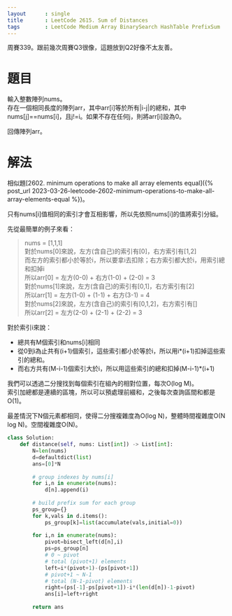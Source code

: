 ```yaml
--- 
layout      : single
title       : LeetCode 2615. Sum of Distances
tags        : LeetCode Medium Array BinarySearch HashTable PrefixSum
---
```

周賽339。跟前幾次周賽Q3很像，這題放到Q2好像不太友善。  

# 題目
輸入整數陣列nums。  
存在一個相同長度的陣列arr，其中arr[i]等於所有|i-j|的總和，其中nums[j]==nums[i]，且j!=i。如果不存在任何j，則將arr[i]設為0。  

回傳陣列arr。  

# 解法
相似題[2602. minimum operations to make all array elements equal]({% post_url 2023-03-26-leetcode-2602-minimum-operations-to-make-all-array-elements-equal %})。  

只有nums[i]值相同的索引才會互相影響，所以先依照nums[i]的值將索引分組。  

先從最簡單的例子來看：  
> nums = [1,1,1]  
> 對於nums[0]來說，左方(含自己)的索引有[0]，右方索引有[1,2]  
> 而左方的索引都小於等於i，所以要拿i去扣除；右方索引都大於i，用索引總和扣掉i  
> 所以arr[0] = 左方(0-0) + 右方(1-0) + (2-0) = 3  
> 對於nums[1]來說，左方(含自己)的索引有[0,1]，右方索引有[2]  
> 所以arr[1] = 左方(1-0) + (1-1) + 右方(3-1) = 4  
> 對於nums[2]來說，左方(含自己)的索引有[0,1,2]，右方索引有[]  
> 所以arr[2] = 左方(2-0) + (2-1) + (2-2) = 3  

對於索引i來說：  
- 總共有M個索引和nums[i]相同  
- 從0到i為止共有(i+1)個索引，這些索引都小於等於i，所以用i\*(i+1)扣掉這些索引的總和。  
- 而右方共有(M-i-1)個索引大於i，所以用這些索引的總和扣掉(M-i-1)\*(i+1)  

我們可以透過二分搜找到每個索引在組內的相對位置，每次O(log M)。  
索引加總都是連續的區塊，所以可以預處理前綴和，之後每次查詢區間和都是O(1)。  

最差情況下N個元素都相同，使得二分搜複雜度為O(log N)，整體時間複雜度O(N log N)。空間複雜度O(N)。  

```python
class Solution:
    def distance(self, nums: List[int]) -> List[int]:
        N=len(nums)
        d=defaultdict(list)
        ans=[0]*N
        
        # group indexes by nums[i]
        for i,n in enumerate(nums):
            d[n].append(i)
            
        # build prefix sum for each group
        ps_group={}
        for k,vals in d.items():
            ps_group[k]=list(accumulate(vals,initial=0))
                
        for i,n in enumerate(nums):
            pivot=bisect_left(d[n],i)
            ps=ps_group[n]
            # 0 ~ pivot
            # total (pivot+1) elements
            left=i*(pivot+1)-(ps[pivot+1])
            # pivot+1 ~ N-1
            # total (N-1-pivot) elements
            right=(ps[-1]-ps[pivot+1])-i*(len(d[n])-1-pivot)
            ans[i]=left+right
        
        return ans
```
